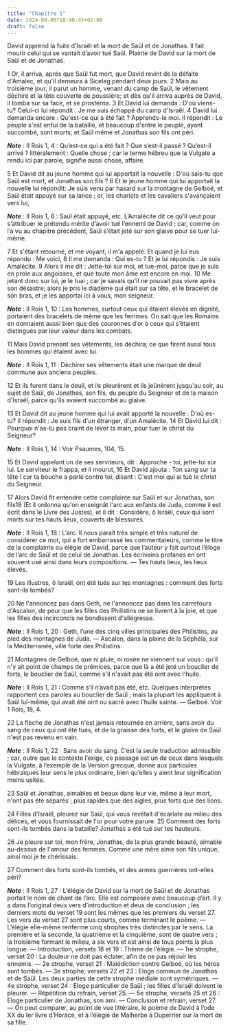 ```yaml
---
title: "Chapitre 1"
date: 2024-09-06T18:40:45+02:00
draft: false
---
```



David apprend la fuite d’Israël et la mort de Saül et de Jonathas.
Il fait mourir celui qui se vantait d’avoir tué Saül.
Plainte de David sur la mort de Saül et de Jonathas.


1 Or, il arriva, après que Saül fut mort, que David revint de la défaite d'Amalec, et qu'il demeura à Siceleg pendant deux jours. 2 Mais au troisième jour, il parut un homme, venant du camp de Saül, le vêtement déchiré et la tête couverte de poussière; et dès qu'il arriva auprès de David, il tomba sur sa face, et se prosterna. 3 Et David lui demanda : D'où viens-tu? Celui-ci lui répondit : Je me suis échappé du camp d'Israël. 4 David lui demanda encore : Qu'est-ce qui a été fait ? Apprends-le moi. Il répondit : Le peuple s'est enfui de la bataille, et beaucoup d'entre le peuple, ayant succombé, sont morts; et Saül même et Jonathas son fils ont péri.

***Note*** :  II Rois 1, 4 : Qu’est-ce qui a été fait ? Que s’est-il passé ? Qu’est-il arrivé ? littéralement : Quelle chose ; car le terme hébreu que la Vulgate a rendu ici par parole, signifie aussi chose, affaire.

5 Et David dit au jeune homme qui lui apportait la nouvelle : D'où sais-tu que Saül est mort, et Jonathas son fils ? 6 Et le jeune homme qui lui apportait la nouvelle lui répondit: Je suis venu par hasard sur la montagne de Gelboé, et Saül était appuyé sur sa lance ; or, les chariots et les cavaliers s'avançaient vers lui,

***Note*** :  II Rois 1, 6 : Saül était appuyé, etc. L’Amalécite dit ce qu’il veut pour s’attribuer le prétendu mérite d’avoir tué l’ennemi de David ; car, comme on l’a vu au chapitre précédent, Saül s’était jeté sur son glaive pour se tuer lui-même.

7 Et s'étant retourné, et me voyant, il m'a appelé. Et quand je lui eus répondu : Me voici, 8 Il me demanda : Qui es-tu ? Et je lui répondis : Je suis Amalécite. 9 Alors il me dit : Jette-toi sur moi, et tue-moi, parce que je suis en proie aux angoisses, et que toute mon âme est encore en moi. 10 Me jetant donc sur lui, je le tuai ; car je savais qu'il ne pouvait pas vivre après son désastre; alors je pris le diadème qui était sur sa tête, et le bracelet de son bras, et je les apportai ici à vous, mon seigneur.

***Note*** :  II Rois 1, 10 : Les hommes, surtout ceux qui étaient élevés en dignité, portaient des bracelets de même que les femmes. On sait que les Romains en donnaient aussi bien que des couronnes d’or à ceux qui s’étaient distingués par leur valeur dans les combats.


11 Mais David prenant ses vêtements, les déchira; ce que firent aussi tous les hommes qui étaient avec lui.

***Note*** :  II Rois 1, 11 : Déchirer ses vêtements était une marque de deuil commune aux anciens peuples.

12 Et ils furent dans le deuil, et ils pleurèrent et ils jeûnèrent jusqu'au soir, au sujet de Saül, de Jonathas, son fils, du peuple du Seigneur et de la maison d'Israël, parce qu'ils avaient succombé au glaive.


13 Et David dit au jeune homme qui lui avait apporté la nouvelle : D'où es-tu? Il répondit : Je suis fils d'un étranger, d'un Amalécite. 14 Et David lui dit : Pourquoi n'as-tu pas craint de lever ta main, pour tuer le christ du Seigneur?

***Note*** :  II Rois 1, 14 : Voir Psaumes, 104, 15.

15 Et David appelant un de ses serviteurs, dit : Approche - toi, jette-toi sur lui. Le serviteur le frappa, et il mourut, 16 Et David ajouta : Ton sang sur ta tête ! car ta bouche a parlé contre toi, disant : C'est moi qui ai tué le christ du Seigneur.


17 Alors David fit entendre cette complainte sur Saül et sur Jonathas, son fils18 (Et il ordonna qu'on enseignât l'arc aux enfants de Juda, comme il est écrit dans le Livre des Justes), et il dit : Considère, ô Israël, ceux qui sont morts sur tes hauts lieux, couverts de blessures.

***Note*** :  II Rois 1, 18 : L’arc. Il nous paraît très simple et très naturel de considérer ce mot, qui a fort embarrassé les commentateurs, comme le titre de la complainte ou élégie de David, parce que l’auteur y fait surtout l’éloge de l’arc de Saül et de celui de Jonathas. Les écrivains profanes en ont souvent usé ainsi dans leurs compositions. ― Tes hauts lieux, les lieux élevés.


19 Les illustres, ô Israël, ont été tués sur tes montagnes : comment des forts sont-ils tombés?


20 Ne l'annoncez pas dans Geth, ne l'annoncez pas dans les carrefours d'Ascalon, de peur que les filles des Philistins ne se livrent à la joie, et que les filles des incirconcis ne bondissent d'allégresse.

***Note*** :  II Rois 1, 20 : Geth, l’une des cinq villes principales des Philistins, au pied des montagnes de Juda. ― Ascalon, dans la plaine de la Séphéla, sur la Méditerranée, ville forte des Philistins.


21 Montagnes de Gelboé, que ni pluie, ni rosée ne viennent sur vous : qu'il n'y ait point de champs de prémices, parce que là a été jeté un bouclier de forts, le bouclier de Saül, comme s'il n'avait pas été oint avec l'huile.

***Note*** :  II Rois 1, 21 : Comme s’il n’avait pas été, etc. Quelques interprètes rapportent ces paroles au bouclier de Saül ; mais la plupart les appliquent à Saül lui-même, qui avait été oint ou sacré avec l’huile sainte. ― Gelboé. Voir 1 Rois, 18, 4.


22 La flèche de Jonathas n'est jamais retournée en arrière, sans avoir du sang de ceux qui ont été tués, et de la graisse des forts, et le glaive de Saül n'est pas revenu en vain.

***Note*** :  II Rois 1, 22 : Sans avoir du sang. C’est la seule traduction admissible ; car, outre que le contexte l’exige, ce passage est un de ceux dans lesquels la Vulgate, à l’exemple de la Version grecque, donne aux particules hébraïques leur sens le plus ordinaire, bien qu’elles y aient leur signification moins usitée.


23 Saül et Jonathas, aimables et beaux dans leur vie, même à leur mort, n'ont pas été séparés ; plus rapides que des aigles, plus forts que des lions.


24 Filles d'Israël, pleurez sur Saül, qui vous revêtait d'écarlate au milieu des délices, et vous fournissait de l'or pour votre parure. 25 Comment des forts sont-ils tombés dans la bataille? Jonathas a été tué sur tes hauteurs.


26 Je pleure sur toi, mon frère, Jonathas, de la plus grande beauté, aimable au-dessus de l'amour des femmes. Comme une mère aime son fils unique, ainsi moi je te chérissais.


27 Comment des forts sont-ils tombés, et des armes guerrières ont-elles péri?

***Note*** :  II Rois 1, 27 : L’élégie de David sur la mort de Saül et de Jonathas portait le nom de chant de l’arc. Elle est composée avec beaucoup d’art. Il y a dans l’original deux vers d’introduction et deux de conclusion ; les derniers mots du verset 19 sont les mêmes que les premiers du verset 27. Les vers du verset 27 sont plus courts, comme terminant le poème. ― L’élégie elle-même renferme cinq strophes très distinctes par le sens. La première et la seconde, la quatrième et la cinquième, sont de quatre vers ; la troisième formant le milieu, a six vers et est ainsi de tous points la plus longue. ― Introduction, versets 18 et 19 : Thème de l’élégie. ― 1re strophe, verset 20 : La douleur ne doit pas éclater, afin de ne pas réjouir les ennemis. ― 2e strophe, verset 21 : Malédiction contre Gelboé, où les héros sont tombés. ― 3e strophe, versets 22 et 23 : Eloge commun de Jonathas et de Saül. Les deux parties de cette strophe médiale sont symétriques. ― 4e strophe, verset 24 : Eloge particulier de Saül ; les filles
d’Israël doivent le pleurer. ― Répétition du refrain, verset 25. ― 5e strophe, versets 25 et 26 : Eloge particulier de Jonathas, son ami. ― Conclusion et refrain, verset 27. ― On peut comparer, au point de vue littéraire, le poème de David à l’ode XX du Ier livre d’Horace, et à l’élégie de Malherbe à Duperrier sur la mort de sa fille.

